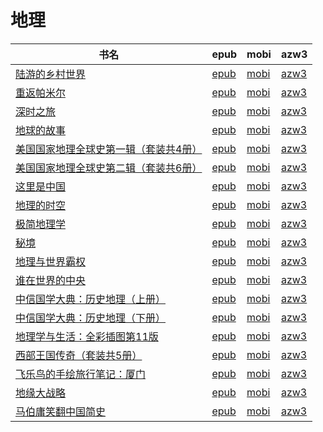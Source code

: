 # 地理

| 书名 | epub | mobi | azw3 |
| --- | --- | --- | --- |
| [陆游的乡村世界](http://ct.dalanmei.com/f/31084289-771247278-3ca37d) | [epub](http://ct.dalanmei.com/f/31084289-771247278-3ca37d) | [mobi](http://ct.dalanmei.com/f/31084289-771232334-eeaf6a) | [azw3](http://ct.dalanmei.com/f/31084289-771240296-86a6ab) |
| [重返帕米尔](http://ct.dalanmei.com/f/31084289-570316546-4f9cc3) | [epub](http://ct.dalanmei.com/f/31084289-570316546-4f9cc3) | [mobi](http://ct.dalanmei.com/f/31084289-570164290-766705) | [azw3](http://ct.dalanmei.com/f/31084289-571381152-92518c) |
| [深时之旅](http://ct.dalanmei.com/f/31084289-570316618-fda610) | [epub](http://ct.dalanmei.com/f/31084289-570316618-fda610) | [mobi](http://ct.dalanmei.com/f/31084289-570164430-a07d04) | [azw3](http://ct.dalanmei.com/f/31084289-571382158-78f714) |
| [地球的故事](http://ct.dalanmei.com/f/31084289-570330222-77494b) | [epub](http://ct.dalanmei.com/f/31084289-570330222-77494b) | [mobi](http://ct.dalanmei.com/f/31084289-570156412-320d75) | [azw3](http://ct.dalanmei.com/f/31084289-571398347-7e512a) |
| [美国国家地理全球史第一辑（套装共4册）](http://ct.dalanmei.com/f/31084289-570355574-72b6d4) | [epub](http://ct.dalanmei.com/f/31084289-570355574-72b6d4) | [mobi](http://ct.dalanmei.com/f/31084289-570142923-4546f4) | [azw3](http://ct.dalanmei.com/f/31084289-571403428-cac712) |
| [美国国家地理全球史第二辑（套装共6册）](http://ct.dalanmei.com/f/31084289-570356782-3d781c) | [epub](http://ct.dalanmei.com/f/31084289-570356782-3d781c) | [mobi](http://ct.dalanmei.com/f/31084289-570143995-710d4e) | [azw3](http://ct.dalanmei.com/f/31084289-571403625-12b174) |
| [这里是中国](http://ct.dalanmei.com/f/31084289-572084261-429f17) | [epub](http://ct.dalanmei.com/f/31084289-572084261-429f17) | [mobi](http://ct.dalanmei.com/f/31084289-571729093-9cc419) | [azw3](http://ct.dalanmei.com/f/31084289-572112216-97510f) |
| [地理的时空](http://ct.dalanmei.com/f/31084289-572113825-5e55be) | [epub](http://ct.dalanmei.com/f/31084289-572113825-5e55be) | [mobi](http://ct.dalanmei.com/f/31084289-571716311-bf3c3f) | [azw3](http://ct.dalanmei.com/f/31084289-572121090-30a798) |
| [极简地理学](http://ct.dalanmei.com/f/31084289-572120302-151a8c) | [epub](http://ct.dalanmei.com/f/31084289-572120302-151a8c) | [mobi](http://ct.dalanmei.com/f/31084289-571647329-ec89ac) | [azw3](http://ct.dalanmei.com/f/31084289-572180609-ef5b92) |
| [秘境](http://ct.dalanmei.com/f/31084289-571796848-0a47f1) | [epub](http://ct.dalanmei.com/f/31084289-571796848-0a47f1) | [mobi](http://ct.dalanmei.com/f/31084289-571531044-39d502) | [azw3](http://ct.dalanmei.com/f/31084289-572194562-3cdd8d) |
| [地理与世界霸权](http://ct.dalanmei.com/f/31084289-572011317-191ca2) | [epub](http://ct.dalanmei.com/f/31084289-572011317-191ca2) | [mobi](http://ct.dalanmei.com/f/31084289-571562961-064063) | [azw3](http://ct.dalanmei.com/f/31084289-571911119-3e0fd4) |
| [谁在世界的中央](http://ct.dalanmei.com/f/31084289-571923208-853699) | [epub](http://ct.dalanmei.com/f/31084289-571923208-853699) | [mobi](http://ct.dalanmei.com/f/31084289-571559575-1187d5) | [azw3](http://ct.dalanmei.com/f/31084289-572077001-4a3b08) |
| [中信国学大典：历史地理（上册）](http://ct.dalanmei.com/f/31084289-571992219-6b9778) | [epub](http://ct.dalanmei.com/f/31084289-571992219-6b9778) | [mobi](http://ct.dalanmei.com/f/31084289-571562376-69411e) | [azw3](http://ct.dalanmei.com/f/31084289-571841019-f2ce92) |
| [中信国学大典：历史地理（下册）](http://ct.dalanmei.com/f/31084289-571992278-51a2a4) | [epub](http://ct.dalanmei.com/f/31084289-571992278-51a2a4) | [mobi](http://ct.dalanmei.com/f/31084289-571562387-13c495) | [azw3](http://ct.dalanmei.com/f/31084289-571841034-37bcd1) |
| [地理学与生活：全彩插图第11版](http://ct.dalanmei.com/f/31084289-571738404-549091) | [epub](http://ct.dalanmei.com/f/31084289-571738404-549091) | [mobi](http://ct.dalanmei.com/f/31084289-571588206-6acae1) | [azw3](http://ct.dalanmei.com/f/31084289-571868935-934e38) |
| [西部王国传奇（套装共5册）](None) | [epub](None) | [mobi](None) | [azw3](None) |
| [飞乐鸟的手绘旅行笔记：厦门](http://ct.dalanmei.com/f/31084289-571778660-f2992b) | [epub](http://ct.dalanmei.com/f/31084289-571778660-f2992b) | [mobi](http://ct.dalanmei.com/f/31084289-571520024-fbdadb) | [azw3](http://ct.dalanmei.com/f/31084289-571877724-b7bfca) |
| [地缘大战略](http://ct.dalanmei.com/f/31084289-571780873-8ce4e4) | [epub](http://ct.dalanmei.com/f/31084289-571780873-8ce4e4) | [mobi](http://ct.dalanmei.com/f/31084289-571525953-7c05a8) | [azw3](http://ct.dalanmei.com/f/31084289-571880638-76a93b) |
| [马伯庸笑翻中国简史](http://ct.dalanmei.com/f/31084289-571790574-db4348) | [epub](http://ct.dalanmei.com/f/31084289-571790574-db4348) | [mobi](http://ct.dalanmei.com/f/31084289-571457522-8e8c89) | [azw3](http://ct.dalanmei.com/f/31084289-571897351-f4a535) |
